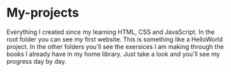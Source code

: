 # My-projects
Everything I created since my learning HTML, CSS and JavaScript.
In the root folder you can see my first website. This is something like a HelloWorld project.
In the other folders you'll see the exersices I am making through the books I already have in my home library.
Just take a look and you'll see my progress day by day.
